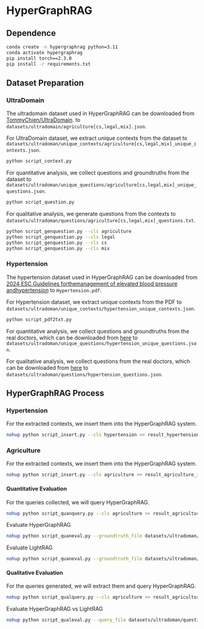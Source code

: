 # HyperGraphRAG

## Dependence
```bash
conda create -n hypergraphrag python=3.11
conda activate hypergraphrag
pip install torch==2.3.0
pip install -r requirements.txt
```

## Dataset Preparation

### UltraDomain
The ultradomain dataset used in HyperGraphRAG can be downloaded from [TommyChien/UltraDomain](https://huggingface.co/datasets/TommyChien/UltraDomain). to `datasets/ultradomain/agriculture[cs,legal,mix].json`.

For UltraDomain dataset, we extract unique contexts from the dataset to `datasets/ultradoman/unique_contexts/agriculture[cs,legal,mix]_unique_contexts.json`.
```bash
python script_context.py
```
For quantitative analysis, we collect questions and groundtruths from the dataset to `datasets/ultradoman/unique_questions/agriculture[cs,legal,mix]_unique_questions.json`.
```bash
python script_question.py
```
For qualitative analysis, we generate questions from the contexts to `datasets/ultradoman/questions/agriculture[cs,legal,mix]_questions.txt`.
```bash
python script_genquestion.py --cls agriculture
python script_genquestion.py --cls legal
python script_genquestion.py --cls cs
python script_genquestion.py --cls mix
```

### Hypertension
The hypertension dataset used in HyperGraphRAG can be downloaded from [2024 ESC Guidelines forthemanagement of elevated blood pressure andhypertension](https://academic.oup.com/eurheartj/article/45/38/3912/7741010?login=false) to `Hypertension.pdf`.

For Hypertension dataset, we extract unique contexts from the PDF to `datasets/ultradoman/unique_contexts/hypertension_unique_contexts.json`.
```bash
python script_pdf2txt.py
```
For quantitative analysis, we collect questions and groundtruths from the real doctors, which can be downloaded from [here](https://academic.oup.com/eurheartj/article/45/38/3912/7741010?login=false) to `datasets/ultradoman/unique_questions/hypertension_unique_questions.json`.

For qualitative analysis, we collect questions from the real doctors, which can be downloaded from [here](https://academic.oup.com/eurheartj/article/45/38/3912/7741010?login=false) to `datasets/ultradoman/questions/hypertension_questions.json`.

## HyperGraphRAG Process

### Hypertension
For the extracted contexts, we insert them into the HyperGraphRAG system.
```bash
nohup python script_insert.py --cls hypertension >> result_hypertension_insert.log 2>&1 &
```

### Agriculture
For the extracted contexts, we insert them into the HyperGraphRAG system.
```bash
nohup python script_insert.py --cls agriculture >> result_agriculture_insert.log 2>&1 &
```

#### Quantitative Evaluation
For the queries collected, we will query HyperGraphRAG.
```bash
nohup python script_quanquery.py --cls agriculture >> result_agriculture_quanquery.log 2>&1 &
```
Evaluate HyperGraphRAG
```bash
nohup python script_quaneval.py --groundtruth_file datasets/ultradoman/unique_questions/agriculture_unique_questions.json --predictions_file output_quan/ultradoman/agriculture/agriculture_result.json --output_score_path output_quan/ultradoman/agriculture/batch_eval_scores.json >> result_agriculture_quaneval_hypergraphrag.log 2>&1 &
```
Evaluate LightRAG
```bash
nohup python script_quaneval.py --groundtruth_file datasets/ultradoman/unique_questions/agriculture_unique_questions.json --predictions_file others/lightrag/output_quan/ultradoman/agriculture/agriculture_result.json --output_score_path output_quan/ultradoman/agriculture/batch_eval_scores_lightrag.json >> result_agriculture_quaneval_lightrag.log 2>&1 &
```

#### Qualitative Evaluation 
For the queries generated, we will extract them and query HyperGraphRAG.
```bash
nohup python script_qualquery.py --cls agriculture >> result_agriculture_qualquery.log 2>&1 &
```
Evaluate HyperGraphRAG vs LightRAG
```bash
nohup python script_qualeval.py --query_file datasets/ultradoman/questions/agriculture_questions.txt --result1_file output/ultradoman/agriculture/agriculture_result.json --result2_file others/lightrag/output/ultradoman/agriculture/agriculture_result.json --output_file_path output/ultradoman/agriculture --output_score_path output/ultradoman/agriculture >> result_agriculture_qualeval_hypergraphrag_vs_lightrag.log 2>&1 &
```


